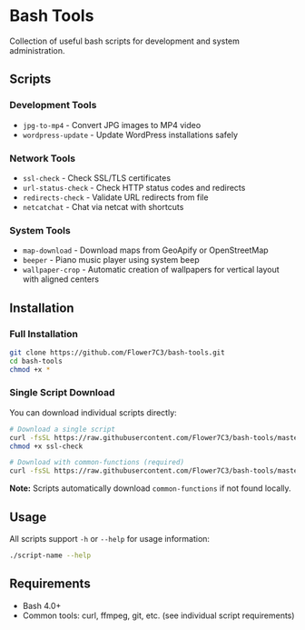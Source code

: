 # Bash Tools

Collection of useful bash scripts for development and system administration.

## Scripts

### Development Tools
- `jpg-to-mp4` - Convert JPG images to MP4 video
- `wordpress-update` - Update WordPress installations safely

### Network Tools
- `ssl-check` - Check SSL/TLS certificates
- `url-status-check` - Check HTTP status codes and redirects
- `redirects-check` - Validate URL redirects from file
- `netcatchat` - Chat via netcat with shortcuts

### System Tools
- `map-download` - Download maps from GeoApify or OpenStreetMap
- `beeper` - Piano music player using system beep
- `wallpaper-crop` - Automatic creation of wallpapers for vertical layout with aligned centers

## Installation

### Full Installation
```bash
git clone https://github.com/Flower7C3/bash-tools.git
cd bash-tools
chmod +x *
```

### Single Script Download
You can download individual scripts directly:

```bash
# Download a single script
curl -fsSL https://raw.githubusercontent.com/Flower7C3/bash-tools/master/ssl-check -o ssl-check
chmod +x ssl-check

# Download with common-functions (required)
curl -fsSL https://raw.githubusercontent.com/Flower7C3/bash-tools/master/common-functions -o common-functions
```

**Note:** Scripts automatically download `common-functions` if not found locally.

## Usage

All scripts support `-h` or `--help` for usage information:

```bash
./script-name --help
```

## Requirements

- Bash 4.0+
- Common tools: curl, ffmpeg, git, etc. (see individual script requirements)